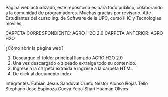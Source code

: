 Página web actualizado, este repositorio es para todo público, colaborando a la comunidad de programadores. Muchas gracias por revisarlo.
Atte Estudiantes del curso Ing. de Software de la UPC, curso IHC y Tecnologias moviles

CARPETA CORRESPONDIENTE: AGRO H2O 2.0
CARPETA ANTERIOR: AGRO H2O

¿Cómo abrir la página web?
1. Descargue el folder principal llamado AGRO H2O 2.0
2. Una vez descargado o zipeado extraiga todo su contenido.
3. Ingrese a la carpeta extraida e ingrese a la carpeta HTML
4. De click al documento index



Integrantes:
Fabian Jesus Sandoval Cueto
Nestor Alonso Rojas Tello
Stephano Jose Espinoza Cueva
Yeira Shari Huaman Olivos
